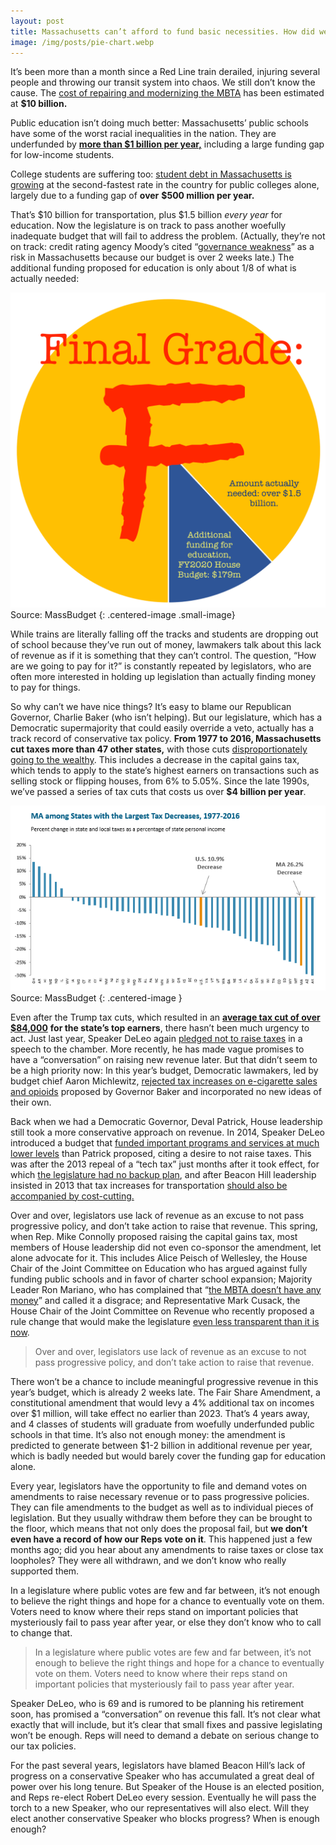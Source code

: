 ```yaml
---
layout: post
title: Massachusetts can’t afford to fund basic necessities. How did we get here?
image: /img/posts/pie-chart.webp
---
```



It’s been more than a month since a Red Line train derailed, injuring several people and throwing our transit system into chaos. We still don’t know the cause. The [cost of repairing and modernizing the MBTA](https://www.bostonmagazine.com/news/2019/05/14/mbta-10-billion/) has been estimated at **$10 billion.**

Public education isn’t doing much better: Massachusetts’ public schools have some of the worst racial inequalities in the nation. They are underfunded by [**more than $1 billion per year,**](https://massteacher.org/current-initiatives/fund-our-future/fund-our-future-facts) including a large funding gap for low-income students.

College students are suffering too: [student debt in Massachusetts is growing](https://www.bizjournals.com/boston/news/2018/03/01/massachusetts-rising-student-debt-said-to-hurt.html) at the second-fastest rate in the country for public colleges alone, largely due to a funding gap of **over** **$500 million per year.**

That’s $10 billion for transportation, plus $1.5 billion _every year_ for education. Now the legislature is on track to pass another woefully inadequate budget that will fail to address the problem. (Actually, they’re not on track: credit rating agency Moody’s cited “[governance weakness](https://www.governing.com/topics/finance/tns-moodys-weak-governance-late-budget-states.html)” as a risk in Massachusetts because our budget is over 2 weeks late.) The additional funding proposed for education is only about 1/8 of what is actually needed:

![Pie graph showing that additional funding for education is only $179 million out of $1.5 billion needed. Pie chart includes an overlay of text that says "Final Grade: F."](/img/posts/pie-chart.webp)
Source: MassBudget
{: .centered-image .small-image}

While trains are literally falling off the tracks and students are dropping out of school because they’ve run out of money, lawmakers talk about this lack of revenue as if it is something that they can’t control. The question, “How are we going to pay for it?” is constantly repeated by legislators, who are often more interested in holding up legislation than actually finding money to pay for things.

So why can’t we have nice things? It’s easy to blame our Republican Governor, Charlie Baker (who isn’t helping). But our legislature, which has a Democratic supermajority that could easily override a veto, actually has a track record of conservative tax policy. **From 1977 to 2016, Massachusetts cut taxes more than 47 other states,** with those cuts [disproportionately going to the wealthy](http://massbudget.org/report_window.php?loc=Income-Tax-Cuts-Cost-Massachusetts-Over-$4-Billion-Annually.html). This includes a decrease in the capital gains tax, which tends to apply to the state’s highest earners on transactions such as selling stock or flipping houses, from 6% to 5.05%. Since the late 1990s, we’ve passed a series of tax cuts that costs us over **$4 billion per year**.

[![Bar graph showing that Massachusetts taxes have decreased by over 26%, more than 47 other states.](/img/posts/bar-chart.webp)](http://www.massbudget.org/report_window.php?loc=How-Has-the-Level-of-Taxes-in-Massachusetts-Changed-Compared-to-Other-States.html)
Source: MassBudget
{: .centered-image }

Even after the Trump tax cuts, which resulted in an [**average tax cut of over $84,000**](https://www.masslive.com/politics/2018/01/lawmakers_ask_what_does_federa.html) **for the state’s top earners**, there hasn’t been much urgency to act. Just last year, Speaker DeLeo again [pledged not to raise taxes](https://www.wgbh.org/news/2018/01/31/politics-government/deleos-agenda-health-care-costs-civics-no-new-taxes) in a speech to the chamber. More recently, he has made vague promises to have a “conversation” on raising new revenue later. But that didn’t seem to be a high priority now: In this year’s budget, Democratic lawmakers, led by budget chief Aaron Michlewitz, [rejected tax increases on e-cigarette sales and opioids](https://www.wgbh.org/news/politics/2019/04/10/six-things-to-know-about-the-proposed-state-budget) proposed by Governor Baker and incorporated no new ideas of their own.

Back when we had a Democratic Governor, Deval Patrick, House leadership still took a more conservative approach on revenue. In 2014, Speaker DeLeo introduced a budget that [funded important programs and services at much lower levels](http://www.sentinelandenterprise.com/news/ci_25536711/house-leaders-propose-leaner-budget-than-patrick) than Patrick proposed, citing a desire to not raise taxes. This was after the 2013 repeal of a “tech tax” just months after it took effect, for which [the legislature had no backup plan](https://www.bostonglobe.com/business/2013/09/27/patrick-signs-tech-tax-repeal/Wi7aN9yY83hMl5ukoaL9kL/story.html), and after Beacon Hill leadership insisted in 2013 that tax increases for transportation [should also be accompanied by cost-cutting.](https://www.bostonglobe.com/metro/2013/01/14/new-report-discusses-array-possible-tax-increases-raise-revenue-for-mass-transportation-system/xSW2Il47GcDDmTt5x8jxNO/story.html)

Over and over, legislators use lack of revenue as an excuse to not pass progressive policy, and don’t take action to raise that revenue. This spring, when Rep. Mike Connolly proposed raising the capital gains tax, most members of House leadership did not even co-sponsor the amendment, let alone advocate for it. This includes Alice Peisch of Wellesley, the House Chair of the Joint Committee on Education who has argued against fully funding public schools and in favor of charter school expansion; Majority Leader Ron Mariano, who has complained that “[the MBTA doesn’t have any money](https://www.wickedlocal.com/article/20160518/NEWS/160515748/0/breaking_ajax)” and called it a disgrace; and Representative Mark Cusack, the House Chair of the Joint Committee on Revenue who recently proposed a rule change that would make the legislature [even less transparent than it is now](https://www.facebook.com/ProgressiveMass/photos/a.406689029374362/2181228785253702/?type=3&theater).

> Over and over, legislators use lack of revenue as an excuse to not pass progressive policy, and don’t take action to raise that revenue.

There won’t be a chance to include meaningful progressive revenue in this year’s budget, which is already 2 weeks late. The Fair Share Amendment, a constitutional amendment that would levy a 4% additional tax on incomes over $1 million, will take effect no earlier than 2023. That’s 4 years away, and 4 classes of students will graduate from woefully underfunded public schools in that time. It’s also not enough money: the amendment is predicted to generate between $1-2 billion in additional revenue per year, which is badly needed but would barely cover the funding gap for education alone.

Every year, legislators have the opportunity to file and demand votes on amendments to raise necessary revenue or to pass progressive policies. They can file amendments to the budget as well as to individual pieces of legislation. But they usually withdraw them before they can be brought to the floor, which means that not only does the proposal fail, but **we don’t even have a record of how our Reps vote on it**. This happened just a few months ago; did you hear about any amendments to raise taxes or close tax loopholes? They were all withdrawn, and we don’t know who really supported them.

In a legislature where public votes are few and far between, it’s not enough to believe the right things and hope for a chance to eventually vote on them. Voters need to know where their reps stand on important policies that mysteriously fail to pass year after year, or else they don’t know who to call to change that.

> In a legislature where public votes are few and far between, it’s not enough to believe the right things and hope for a chance to eventually vote on them. Voters need to know where their reps stand on important policies that mysteriously fail to pass year after year.

Speaker DeLeo, who is 69 and is rumored to be planning his retirement soon, has promised a “conversation” on revenue this fall. It’s not clear what exactly that will include, but it’s clear that small fixes and passive legislating won’t be enough. Reps will need to demand a debate on serious change to our tax policies.

For the past several years, legislators have blamed Beacon Hill’s lack of progress on a conservative Speaker who has accumulated a great deal of power over his long tenure. But Speaker of the House is an elected position, and Reps re-elect Robert DeLeo every session. Eventually he will pass the torch to a new Speaker, who our representatives will also elect. Will they elect another conservative Speaker who blocks progress? When is enough enough?
